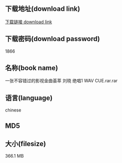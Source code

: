 ## 下载地址(download link)
[下载链接 download link](https://tutu365.netlify.app/?s=%E4%B8%80%E5%BC%A0%E4%B8%8D%E5%AE%B9%E9%94%99%E8%BF%87%E7%9A%84%E5%BD%B1%E8%A7%86%E9%87%91%E6%9B%B2%E8%8D%9F%E8%90%83+%E5%88%98%E6%99%93+%E7%BB%9D%E5%94%B11+WAV+CUE.rar)

## 下载密码(download password)
1866

## 名称(book name)
一张不容错过的影视金曲荟萃 刘晓 绝唱1 WAV CUE.rar.rar

## 语言(language)
chinese

## MD5


## 大小(filesize)
366.1 MB
